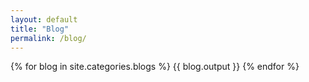 ```yaml
---
layout: default
title: "Blog"
permalink: /blog/
---
```


{% for blog in site.categories.blogs %}
  {{ blog.output }}
{% endfor %}

